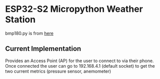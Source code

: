 # ESP32-S2 Micropython Weather Station
bmp180.py is from [here](https://github.com/micropython-IMU/micropython-bmp180)
## Current Implementation
Provides an Access Point (AP) for the user to connect to via their phone.
Once connected the user can go to 192.168.4.1 (default socket) to get the two current metrics (pressure sensor, anemometer)
